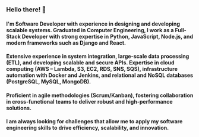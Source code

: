 ### Hello there! 👋
#### I'm Software Developer with experience in designing and developing scalable systems. Graduated in Computer Engineering, I work as a Full-Stack Developer with strong expertise in Python, JavaScript, Node.js, and modern frameworks such as Django and React.
#### Extensive experience in system integration, large-scale data processing (ETL), and developing scalable and secure APIs. Expertise in cloud computing (AWS – Lambda, S3, EC2, RDS, SNS, SQS), infrastructure automation with Docker and Jenkins, and relational and NoSQL databases (PostgreSQL, MySQL, MongoDB).
#### Proficient in agile methodologies (Scrum/Kanban), fostering collaboration in cross-functional teams to deliver robust and high-performance solutions.
#### I am always looking for challenges that allow me to apply my software engineering skills to drive efficiency, scalability, and innovation.
